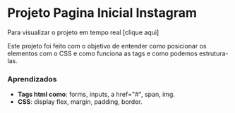 # Projeto Pagina Inicial Instagram

Para visualizar o projeto em tempo real [clique aqui]



Este projeto foi feito com o objetivo de entender como posicionar os elementos com o CSS e como funciona as tags e como podemos estrutura-las. 


### Aprendizados

- **Tags html como**: forms, inputs, a  href="#", span, img. 
- **CSS**: display flex, margin, padding, border.